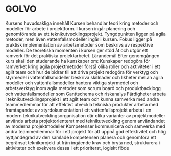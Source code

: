 # GOLVO
Kursens huvudsakliga innehåll
Kursen behandlar teori kring metoder och modeller för arbete i projektform. I kursen ingår planering och genomförande av ett teknikutvecklingsprojekt. Tyngdpunkten ligger på agila metoder, men även vattenfallsmodeller ingår i kursen. Fokus ligger på praktisk implementation av arbetsmetoder som beskrivs av respektive modeller. De teoretiska momenten i kursen ger stöd åt och utgör ett ramverk för det praktiska projektarbetet.
Lärandemål
Efter genomgången kurs skall den studerande ha kunskaper om:
Kunskaper
redogöra för ramverket kring agila projektmetoder
förstå olika roller och aktiviteter i ett agilt team och hur de bidrar till att driva projekt
redogöra för verktyg och styrmedel i vattenfallsmodeller
beskriva skillnader och likheter mellan agila modeller och vattenfallsmodeller
hantera viktiga styrmedel och arbetsverktyg inom agila metoder som scrum board och produktbacklogg och vattenfallsmodeller som Ganttschema och riskanalys
Färdigheter
arbeta i teknikutvecklingsprojekt i ett agilt team och kunna samverka med andra teammedlemmar för att effektivt utveckla tekniska produkter
arbeta med framtagandet av styrdokumentation i ett vattenfallsprojekt
arbeta i en modern teknikutvecklingsorganisation där olika varianter av projektmodeller används
arbeta projektorienterat med teknikutveckling genom användandet av moderna projektmodeller
Kompetenser
kommunicera och samverka med andra teammedlemmar för i ett projekt för att uppnå god effektivitet och hög nyttjandegrad av den samlade kompetensen
planera och genomföra ett begränsat teknikprojekt utifrån ingående krav och bryta ned, strukturera i aktiviteter och exekvera dessa i ett prioriterat, logiskt flöde
